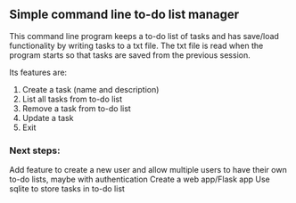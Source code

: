 ## Simple command line to-do list manager
This command line program keeps a to-do list of tasks and has save/load functionality by writing tasks to a txt file. The txt file is read when the program starts so that tasks are saved from the previous session.  

Its features are:
1. Create a task (name and description)
2. List all tasks from to-do list
3. Remove a task from to-do list
4. Update a task
5. Exit

### Next steps:
Add feature to create a new user and allow multiple users to have their own to-do lists, maybe with authentication
Create a web app/Flask app
Use sqlite to store tasks in to-do list
